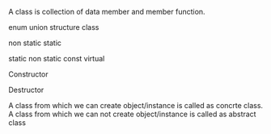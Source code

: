 A class is collection of data member and member function.

<!-- Inside class, we can define: -->

<!-- Nested type -->

enum
union
structure
class

<!-- Data member -->

non static
static

<!-- Member function -->

static
non static
const
virtual

Constructor

Destructor

A class from which we can create object/instance is called as concrte class.
A class from which we can not create object/instance is called as abstract class